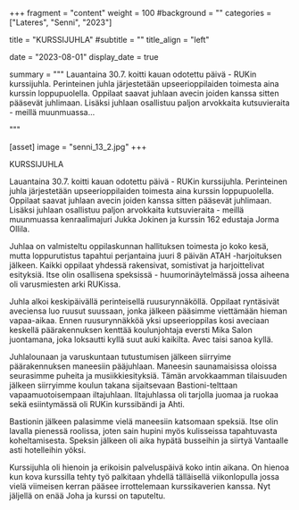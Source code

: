 +++
fragment = "content"
weight = 100
#background = ""
categories = ["Lateres", "Senni", "2023"]

title = "KURSSIJUHLA"
#subtitle = ""
title_align = "left"

date = "2023-08-01"
display_date = true

summary = """
Lauantaina 30.7. koitti kauan odotettu päivä - RUKin kurssijuhla. Perinteinen juhla järjestetään upseerioppilaiden toimesta aina kurssin loppupuolella. Oppilaat saavat juhlaan avecin joiden kanssa sitten pääsevät juhlimaan. Lisäksi juhlaan osallistuu paljon arvokkaita kutsuvieraita - meillä muunmuassa...

"""

[asset]
image = "senni_13_2.jpg"
+++

KURSSIJUHLA

Lauantaina 30.7. koitti kauan odotettu päivä - RUKin kurssijuhla. Perinteinen juhla järjestetään upseerioppilaiden toimesta aina kurssin loppupuolella. Oppilaat saavat juhlaan avecin joiden kanssa sitten pääsevät juhlimaan. Lisäksi juhlaan osallistuu paljon arvokkaita kutsuvieraita - meillä muunmuassa kenraalimajuri Jukka Jokinen ja kurssin 162 edustaja Jorma Ollila. 

Juhlaa on valmisteltu oppilaskunnan hallituksen toimesta jo koko kesä, mutta loppurutistus tapahtui perjantaina juuri 8 päivän ATAH -harjoituksen jälkeen. Kaikki oppilaat yhdessä rakensivat, somistivat ja harjoittelivat esityksiä. Itse olin osallisena speksissä - huumorinäytelmässä jossa aiheena oli varusmiesten arki RUKissa.

Juhla alkoi keskipäivällä perinteisellä ruusurynnäköllä. Oppilaat ryntäsivät aveciensa luo ruusut suussaan, jonka jälkeen pääsimme viettämään hieman vapaa-aikaa. Ennen ruusurynnäkköä yksi upseerioppilas kosi aveciaan keskellä päärakennuksen kenttää koulunjohtaja eversti Mika Salon juontamana, joka loksautti kyllä suut auki kaikilta. Avec taisi sanoa kyllä. 

Juhlalounaan ja varuskuntaan tutustumisen jälkeen siirryime päärakennuksen maneesiin pääjuhlaan. Maneesin saunamaisissa oloissa seurasimme puheita ja musiikkiesityksiä. Tämän arvokkaamman tilaisuuden jälkeen siirryimme koulun takana sijaitsevaan Bastioni-telttaan vapaamuotoisempaan iltajuhlaan. Iltajuhlassa oli tarjolla juomaa ja ruokaa sekä esiintymässä oli RUKin kurssibändi ja Ahti. 

Bastionin jälkeen palasimme vielä maneesiin katsomaan speksiä. Itse olin lavalla pienessä roolissa, joten sain hupini myös kulisseissa tapahtuvasta koheltamisesta. Speksin jälkeen oli aika hypätä busseihin ja siirtyä Vantaalle asti hotelleihin yöksi. 

Kurssijuhla oli hienoin ja erikoisin palveluspäivä koko intin aikana. On hienoa kun kova kurssilla tehty työ palkitaan yhdellä tälläisellä viikonlopulla jossa vielä viimeisen kerran pääsee irrottelemaan kurssikaverien kanssa. Nyt jäljellä on enää Joha ja kurssi on taputeltu.